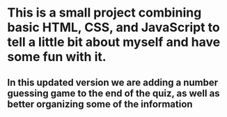 # This is a small project combining basic HTML, CSS, and JavaScript to tell a little bit about myself and have some fun with it.

## In this updated version we are adding a number guessing game to the end of the quiz, as well as better organizing some of the information
